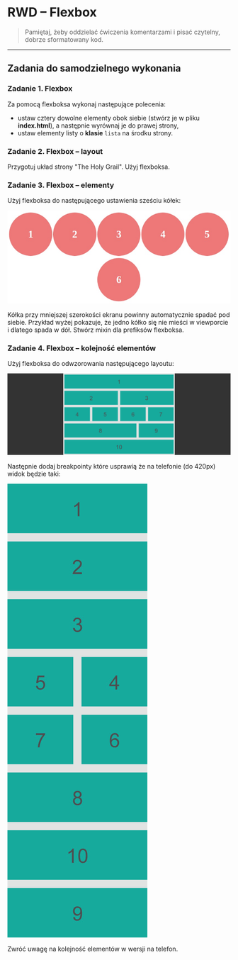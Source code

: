 # RWD &ndash; Flexbox

> Pamiętaj, żeby oddzielać ćwiczenia komentarzami i pisać czytelny, dobrze sformatowany kod.

-------------------------------------------------------------------------------

## Zadania do samodzielnego wykonania

### Zadanie 1. Flexbox
Za pomocą flexboksa wykonaj następujące polecenia:
* ustaw cztery dowolne elementy obok siebie (stwórz je w pliku **index.html**), a następnie wyrównaj je do prawej strony,
* ustaw elementy listy o **klasie** ```lista``` na środku strony.

### Zadanie 2. Flexbox &ndash; layout
Przygotuj układ strony "The Holy Grail". Użyj flexboksa.

### Zadanie 3. Flexbox &ndash; elementy
Użyj flexboksa do następującego ustawienia sześciu kółek:

![Flexbox](images/flex1.jpg)

Kółka przy mniejszej szerokości ekranu powinny automatycznie spadać pod siebie. Przykład wyżej pokazuje, że jedno kółko się nie mieści w viewporcie i dlatego spada w dół. Stwórz mixin dla prefiksów flexboksa.

### Zadanie 4. Flexbox &ndash; kolejność elementów
Użyj flexboksa do odwzorowania następującego layoutu:

![order](images/flex-layout-fullscreen.jpg)

Następnie dodaj breakpointy które usprawią że na telefonie (do 420px) widok będzie taki:

![order](images/flex-layout-mobile.jpg)

Zwróć uwagę na kolejność elementów w wersji na telefon.
